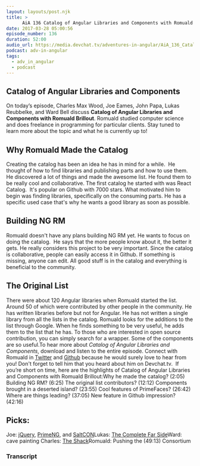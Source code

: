 ```yaml
---
layout: layouts/post.njk
title: >
      AiA 136 Catalog of Angular Libraries and Components with Romuald Brillout
date: 2017-03-28 05:00:56
episode_number: 136
duration: 52:00
audio_url: https://media.devchat.tv/adventures-in-angular/AiA_136_Catalog_of_Angular_Libraries_and_Components_with_Romuald_Brillout.mp3
podcast: adv-in-angular
tags: 
  - adv_in_angular
  - podcast
---
```


## Catalog of Angular Libraries and Components
On today’s episode, Charles Max Wood, Joe Eames, John Papa, Lukas Reubbelke, and Ward Bell discuss **Catalog of Angular Libraries and Components with Romuald Brillout**. Romuald studied computer science and does freelance in programming for particular clients. Stay tuned to learn more about the topic and what he is currently up to!&nbsp;
## **Why&nbsp;Romuald Made the Catalog**
Creating the catalog has been an idea he has in mind for a while. &nbsp;He thought of how to find libraries and publishing parts and how to use them. He discovered a lot of things and made the awesome list. He found them to be really cool and collaborative. The first catalog he started with was React Catalog. &nbsp;It's popular on Github with 7000 stars. What motivated him to begin was finding libraries, specifically on the consuming&nbsp;parts. He has a specific used case that's why he wants a good library as soon as possible.
## **Building NG&nbsp;RM**
Romuald doesn't have any plans building NG RM yet. He wants to focus on doing the catalog. &nbsp;He says that the more people know&nbsp;about it, the better it gets. He really considers this project to be very important. Since the catalog is collaborative, people can easily access it in Github. If something is missing, anyone can edit. All good stuff is in the catalog and everything is beneficial to the community.
## **The Original List&nbsp;**
There were about 120 Angular libraries when Romuald started the list. Around 50 of which were contributed by other people in the community.&nbsp;He has written libraries before but not for Angular. He has not written a single library from all the lists in the catalog. Romuald looks for the additions to the list through Google. When he finds something to be very useful, he adds them to the list that he has. To those who are interested in open source contribution, you can simply search for a wrapper. Some of the components are so useful.To hear more about _Catalog of Angular Libraries and Components_,&nbsp;download and listen to the entire episode. Connect with Romuald in [Twitter](https://twitter.com/brillout) and [Github](https://github.com/brillout) because he would surely love to hear from you! Don't forget to tell him that you heard about him on Devchat.tv. &nbsp;If you’re short on time, here are the highlights of Catalog of Angular Libraries and Components with Romuald Brillout:Why he made the catalog? (2:05) Building NG RM? (6:25) The original list contributors? (12:12) Components brought in a deserted island? (23:55) Cool features of PrimeFaces? (26:42) Where are things leading? (37:05) New feature in Github impression? (42:16)
## **Picks:**
Joe:&nbsp;[jQuery](https://jquery.com/), [PrimeNG](https://www.primefaces.org/primeng/#/), and [SaltCON](http://saltcon.com/)Lukas: [The Complete Far Side](https://www.amazon.com/Complete-Far-Side-Gary-Larson/dp/1449460046)Ward: cave painting Charles: [The Shack](http://www.imdb.com/title/tt2872518/)Romuald: Pushing the (49:13) Consortium

### Transcript


